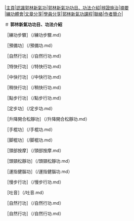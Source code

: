 |[主頁](/README.md)|[認識郭林新氣功](/a1.md)|[郭林新氣功功目、功法介紹](/a2.md)|[辨證施治](/a3.md)|[摘要](/a4.md)  
|[練功體會](/a5.md)|[文章分享](/a6.md)|[學員分享](/a7.md)|[郭林新氣功課程](/a8.md)|[聯絡](/a9.md)|[作者簡介](/a10.md)|  

＃  **郭林新氣功功目、功法介紹**  

［練功步驟］（/練功步驟.md）  

［預備功］（/預備功.md）  

［自然行功］（/自然行功.md）  

［特快行功］（/特快行功.md）  

［中快行功］（/中快行功.md）  

［稍快行功］（/稍快行功.md）  

［點步行功］（/點步行功.md）  

［定步功］（/定步功.md）  

［升降開合松靜功］（/升降開合松靜功.md）  

［手棍功］（/手棍功.md）  

［脚棍功］（/脚棍功.md）  

［頭部按摩］（/頭部按摩.md）  

［頭頸松靜功］（/頭頸松靜功.md）  

［運指健腦功］（/運指健腦功.md）  

［慢步行功］（/慢步行功.md）  

［吐音］（/吐音.md）

［自然行功］（/自然行功.md）  

［自然行功］（/自然行功.md）


